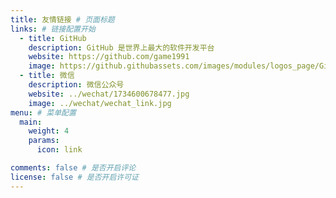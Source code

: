 ```yaml
---
title: 友情链接 # 页面标题
links: # 链接配置开始
  - title: GitHub
    description: GitHub 是世界上最大的软件开发平台
    website: https://github.com/game1991
    image: https://github.githubassets.com/images/modules/logos_page/GitHub-Mark.png
  - title: 微信
    description: 微信公众号
    website: ../wechat/1734600678477.jpg
    image: ../wechat/wechat_link.jpg
menu: # 菜单配置
  main:
    weight: 4
    params:
      icon: link

comments: false # 是否开启评论
license: false # 是否开启许可证
---
```


<!--
要使用此功能，请在 frontmatter 中添加 `links` 部分。

此页面的 frontmatter 示例：

```yaml
links:
  - title: GitHub
    description: GitHub 是世界上最大的软件开发平台
    website: https://github.com
    image: https://github.githubassets.com/images/modules/logos_page/GitHub-Mark.png
  - title: TypeScript
    description: TypeScript 是 JavaScript 的类型化超集，可以编译为普通的 JavaScript
    website: https://www.typescriptlang.org
    image: ts-logo-128.jpg
```

`image` 字段接受本地和外部图片。
-->
